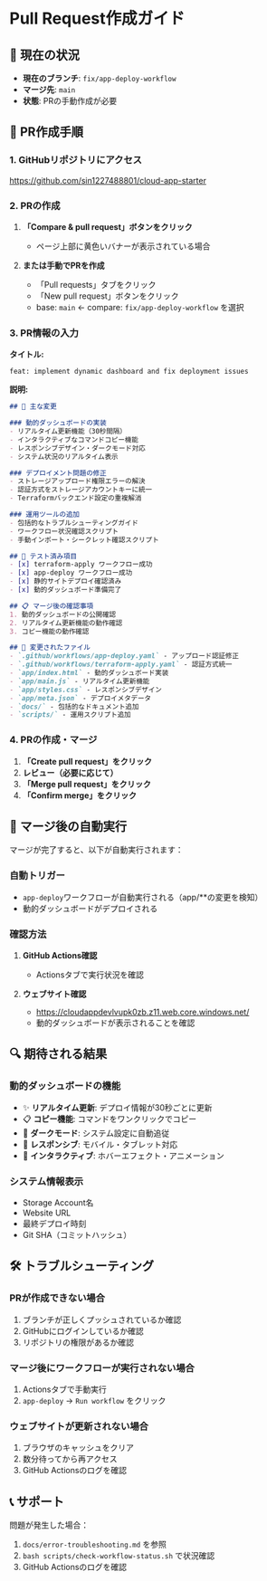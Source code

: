 # Pull Request作成ガイド

## 🎯 現在の状況

- **現在のブランチ**: `fix/app-deploy-workflow`
- **マージ先**: `main`
- **状態**: PRの手動作成が必要

## 🚀 PR作成手順

### 1. GitHubリポジトリにアクセス
https://github.com/sin1227488801/cloud-app-starter

### 2. PRの作成
1. **「Compare & pull request」ボタンをクリック**
   - ページ上部に黄色いバナーが表示されている場合
   
2. **または手動でPRを作成**
   - 「Pull requests」タブをクリック
   - 「New pull request」ボタンをクリック
   - base: `main` ← compare: `fix/app-deploy-workflow` を選択

### 3. PR情報の入力

**タイトル:**
```
feat: implement dynamic dashboard and fix deployment issues
```

**説明:**
```markdown
## 🚀 主な変更

### 動的ダッシュボードの実装
- リアルタイム更新機能（30秒間隔）
- インタラクティブなコマンドコピー機能
- レスポンシブデザイン・ダークモード対応
- システム状況のリアルタイム表示

### デプロイメント問題の修正
- ストレージアップロード権限エラーの解決
- 認証方式をストレージアカウントキーに統一
- Terraformバックエンド設定の重複解消

### 運用ツールの追加
- 包括的なトラブルシューティングガイド
- ワークフロー状況確認スクリプト
- 手動インポート・シークレット確認スクリプト

## 🎯 テスト済み項目
- [x] terraform-apply ワークフロー成功
- [x] app-deploy ワークフロー成功
- [x] 静的サイトデプロイ確認済み
- [x] 動的ダッシュボード準備完了

## 📋 マージ後の確認事項
1. 動的ダッシュボードの公開確認
2. リアルタイム更新機能の動作確認
3. コピー機能の動作確認

## 🔧 変更されたファイル
- `.github/workflows/app-deploy.yaml` - アップロード認証修正
- `.github/workflows/terraform-apply.yaml` - 認証方式統一
- `app/index.html` - 動的ダッシュボード実装
- `app/main.js` - リアルタイム更新機能
- `app/styles.css` - レスポンシブデザイン
- `app/meta.json` - デプロイメタデータ
- `docs/` - 包括的なドキュメント追加
- `scripts/` - 運用スクリプト追加
```

### 4. PRの作成・マージ
1. **「Create pull request」をクリック**
2. **レビュー（必要に応じて）**
3. **「Merge pull request」をクリック**
4. **「Confirm merge」をクリック**

## 🎉 マージ後の自動実行

マージが完了すると、以下が自動実行されます：

### 自動トリガー
- `app-deploy`ワークフローが自動実行される（app/**の変更を検知）
- 動的ダッシュボードがデプロイされる

### 確認方法
1. **GitHub Actions確認**
   - Actionsタブで実行状況を確認
   
2. **ウェブサイト確認**
   - https://cloudappdevlvupk0zb.z11.web.core.windows.net/
   - 動的ダッシュボードが表示されることを確認

## 🔍 期待される結果

### 動的ダッシュボードの機能
- ✨ **リアルタイム更新**: デプロイ情報が30秒ごとに更新
- 📋 **コピー機能**: コマンドをワンクリックでコピー
- 🌙 **ダークモード**: システム設定に自動追従
- 📱 **レスポンシブ**: モバイル・タブレット対応
- 🎨 **インタラクティブ**: ホバーエフェクト・アニメーション

### システム情報表示
- Storage Account名
- Website URL
- 最終デプロイ時刻
- Git SHA（コミットハッシュ）

## 🛠️ トラブルシューティング

### PRが作成できない場合
1. ブランチが正しくプッシュされているか確認
2. GitHubにログインしているか確認
3. リポジトリの権限があるか確認

### マージ後にワークフローが実行されない場合
1. Actionsタブで手動実行
2. `app-deploy` → `Run workflow` をクリック

### ウェブサイトが更新されない場合
1. ブラウザのキャッシュをクリア
2. 数分待ってから再アクセス
3. GitHub Actionsのログを確認

## 📞 サポート

問題が発生した場合：
1. `docs/error-troubleshooting.md` を参照
2. `bash scripts/check-workflow-status.sh` で状況確認
3. GitHub Actionsのログを確認